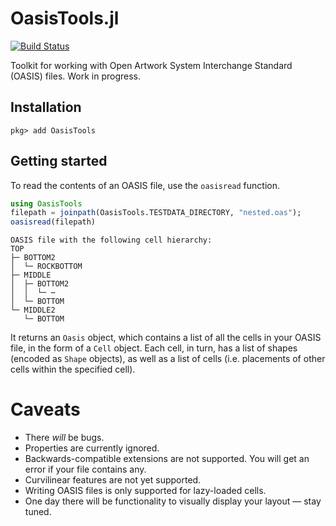 # OasisTools.jl

[![Build Status](https://github.com/Jeroen-van-der-Meer/OasisTools.jl/actions/workflows/ci.yml/badge.svg)](https://github.com/Jeroen-van-der-Meer/OasisTools.jl/actions/workflows/ci.yml?query=branch%3Amaster)

Toolkit for working with Open Artwork System Interchange Standard (OASIS) files. Work in progress.

## Installation

```
pkg> add OasisTools
```

## Getting started

To read the contents of an OASIS file, use the `oasisread` function.

```julia
using OasisTools
filepath = joinpath(OasisTools.TESTDATA_DIRECTORY, "nested.oas");
oasisread(filepath)
```

```
OASIS file with the following cell hierarchy:
TOP
├─ BOTTOM2
│  └─ ROCKBOTTOM
├─ MIDDLE
│  ├─ BOTTOM2
│  │  └─ ⋯
│  └─ BOTTOM
└─ MIDDLE2
   └─ BOTTOM
```

It returns an `Oasis` object, which contains a list of all the cells in your OASIS file, in the form of a `Cell` object. Each cell, in turn, has a list of shapes (encoded as `Shape` objects), as well as a list of cells (i.e. placements of other cells within the specified cell).

# Caveats

- There *will* be bugs.
- Properties are currently ignored.
- Backwards-compatible extensions are not supported. You will get an error if your file contains any.
- Curvilinear features are not yet supported.
- Writing OASIS files is only supported for lazy-loaded cells.
- One day there will be functionality to visually display your layout &mdash; stay tuned.

